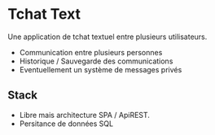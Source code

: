 # Tchat Text
Une application de tchat textuel entre plusieurs utilisateurs.

- Communication entre plusieurs personnes
- Historique / Sauvegarde des communications 
- Eventuellement un système de messages privés

## Stack

- Libre mais architecture SPA / ApiREST.
- Persitance de données SQL
